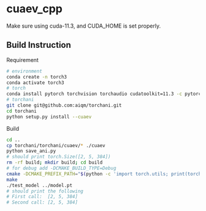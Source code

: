 # cuaev_cpp

Make sure using cuda-11.3, and CUDA_HOME is set properly.

## Build Instruction

Requirement
```bash
# environment
conda create -n torch3
conda activate torch3
# torch
conda install pytorch torchvision torchaudio cudatoolkit=11.3 -c pytorch
# torchani
git clone git@github.com:aiqm/torchani.git
cd torchani
python setup.py install --cuaev
```

Build
```bash
cd ..
cp torchani/torchani/cuaev/* ./cuaev
python save_ani.py
# should print torch.Size([2, 5, 384])
rm -rf build; mkdir build; cd build
# for debug add -DCMAKE_BUILD_TYPE=Debug
cmake -DCMAKE_PREFIX_PATH="$(python -c 'import torch.utils; print(torch.utils.cmake_prefix_path)')" ..
make
./test_model ../model.pt
# should print the following
# First call:  [2, 5, 384]
# Second call: [2, 5, 384]
```
